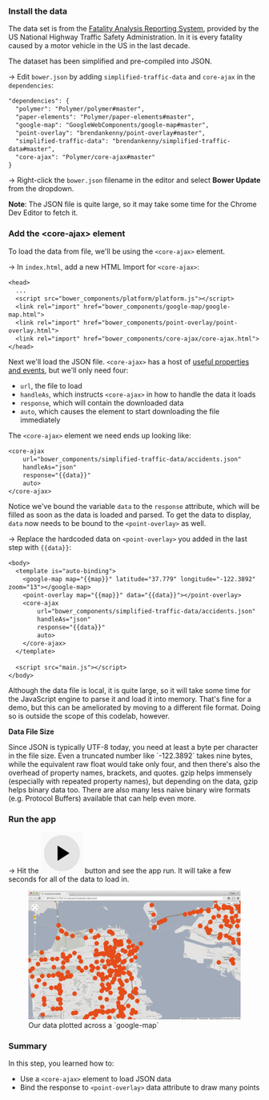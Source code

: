 <toc-element></toc-element>

### Install the data

The data set is from the
[Fatality Analysis Reporting System](http://www.nhtsa.gov/FARS), provided by the
US National Highway Traffic Safety Administration. In it is every fatality
caused by a motor vehicle in the US in the last decade.

The dataset has been simplified and pre-compiled into JSON.

&rarr; Edit `bower.json` by adding `simplified-traffic-data` and `core-ajax` in the `dependencies`:

    "dependencies": {
      "polymer": "Polymer/polymer#master",
      "paper-elements": "Polymer/paper-elements#master",
      "google-map": "GoogleWebComponents/google-map#master",
      "point-overlay": "brendankenny/point-overlay#master",
      "simplified-traffic-data": "brendankenny/simplified-traffic-data#master",
      "core-ajax": "Polymer/core-ajax#master"
    }

&rarr; Right-click the `bower.json` filename in the editor and select
**Bower Update** from the dropdown.

**Note**: The JSON file is quite large, so it may take some time for the Chrome
Dev Editor to fetch it.

### Add the &lt;core-ajax> element

To load the data from file, we'll be using the `<core-ajax>` element.

&rarr; In `index.html`, add a new HTML Import for `<core-ajax>`:

    <head>
      ...
      <script src="bower_components/platform/platform.js"></script>
      <link rel="import" href="bower_components/google-map/google-map.html">
      <link rel="import" href="bower_components/point-overlay/point-overlay.html">
      <link rel="import" href="bower_components/core-ajax/core-ajax.html">
    </head>

Next we'll load the JSON file. `<core-ajax>` has a host of
[useful properties and events](http://polymer.github.io/core-ajax/components/core-ajax/),
but we'll only need four:

- `url`, the file to load
- `handleAs`, which instructs `<core-ajax>` in how to handle the data it loads
- `response`, which will contain the downloaded data
- `auto`, which causes the element to start downloading the file immediately

The `<core-ajax>` element we need ends up looking like:

    <core-ajax
        url="bower_components/simplified-traffic-data/accidents.json"
        handleAs="json"
        response="{{data}}"
        auto>
    </core-ajax>

Notice we've bound the variable `data` to the `response` attribute, which will
be filled as soon as the data is loaded and parsed. To get the data to display,
`data` now needs to be bound to the `<point-overlay>` as well.

&rarr; Replace the hardcoded data on `<point-overlay>` you added in the last
step with `{{data}}`:

    <body>
      <template is="auto-binding">
        <google-map map="{{map}}" latitude="37.779" longitude="-122.3892" zoom="13"></google-map>
        <point-overlay map="{{map}}" data="{{data}}"></point-overlay>
        <core-ajax
            url="bower_components/simplified-traffic-data/accidents.json"
            handleAs="json"
            response="{{data}}"
            auto>
        </core-ajax>
      </template>

      <script src="main.js"></script>
    </body>

Although the data file is local, it is quite large, so it will take some time
for the JavaScript engine to parse it and load it into memory. That's fine for a
demo, but this can be ameliorated by moving to a different file format. Doing so
is outside the scope of this codelab, however.

<aside class="callout">
  <b>Data File Size</b>
  <p>Since JSON is typically UTF-8 today, you need at least a byte per
  character in the file size. Even a truncated number like `-122.3892` takes
  nine bytes, while the equivalent raw float would take only four, and then
  there's also the overhead of property names, brackets, and quotes. gzip helps
  immensely (especially with repeated property names), but depending on the
  data, gzip helps binary data too. There are also many less naive binary wire
  formats (e.g. Protocol Buffers) available that can help even more.</p>
</aside>

### Run the app

&rarr;  Hit the <img src="img/runbutton.png" class="icon"> button and see the
app run. It will take a few seconds for all of the data to load in.

<figure>
  <img src="img/s5-app.png">
  <figcaption>Our data plotted across a `google-map`</figcaption>
</figure>

### Summary

In this step, you learned how to:

- Use a `<core-ajax>` element to load JSON data
- Bind the response to `<point-overlay>` data attribute to draw many points
